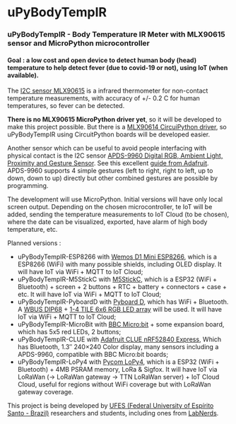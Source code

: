 # uPyBodyTempIR

### uPyBodyTempIR -  Body Temperature IR Meter with MLX90615 sensor and MicroPython microcontroller

#### Goal : a low cost and open device to detect human body (head) temperature to help detect fever (due to covid-19 or not), using IoT (when available).

The [I2C sensor MLX90615](https://www.melexis.com/en/product/mlx90615/) is a infrared thermometer for non-contact temperature measurements, with accuracy of +/- 0.2 C for human temperatures, so fever can be detected. 

**There is no MLX90615 MicroPython driver yet**, so it will be developed to make this project possible. But there is a [MLX90614 CircuiPython driver](https://circuitpython.readthedocs.io/projects/mlx90614/en/latest), so uPyBodyTempIR using CircuitPython boards will be developed easier.

Another sensor which can be useful to avoid people interfacing with physical contact is the I2C sensor [APDS-9960 Digital RGB, Ambient Light, Proximity and Gesture Sensor](https://www.broadcom.com/products/optical-sensors/integrated-ambient-light-and-proximity-sensors/apds-9960). See this excellent [guide from Adafruit](https://www.adafruit.com/product/3595). APDS-9960 supports 4 simple gestures (left to right, right to left, up to down, down to up) directly but other combined gestures are possible by programming.

The development will use MicroPython. Initial versions will have only local screen output. Depending on the chosen microcontroller, te IoT will be added, sending the temperature measurements to IoT Cloud (to be chosen), where the date can be visualized, exported, have alarm of high body temperature, etc.

Planned versions :
- uPyBodyTempIR-ESP8266 with [Wemos D1 Mini ESP8266](https://docs.wemos.cc/en/latest/d1/d1_mini.html), which is a ESP8266 (WiFi) with many possible shields, including OLED display. It will have IoT via WiFi + MQTT to IoT Cloud;
- uPyBodyTempIR-M5StickC with [M5StickC](https://docs.m5stack.com/#/en/core/m5stickc), which is a ESP32 (WiFi + Bluetooth) + screen + 2 buttons + RTC + battery + connectors + case + etc. It will have IoT via WiFi + MQTT to IoT Cloud;
- uPyBodyTempIR-PyboardD with [Pyboard D](https://store.micropython.org/category/pyboard%20D-series), which has WiFi + Bluetooth. A [WBUS DIP68](https://store.micropython.org/product/WBUS-DIP68) + [1-4 TILE 6x6 RGB LED array](https://store.micropython.org/product/TILE-LED36) will be used. It will have IoT via WiFi + MQTT to IoT Cloud;
- uPyBodyTempIR-MicroBit with [BBC Micro:bit](https://microbit.org/get-started/user-guide/overview/) + some expansion board, which has 5x5 red LEDs, 2 buttons;
- uPyBodyTempIR-CLUE with [Adafruit CLUE nRF52840 Express](https://www.adafruit.com/product/4500), Which has Bluetooth, 1.3″ 240×240 Color display, many sensors including a APDS-9960, compatible with BBC Micro:bit boards;
- uPyBodyTempIR-LoPy4 with [Pycom LoPy4](https://pycom.io/product/lopy4/), which is a ESP32 (WiFi + Bluetooth) + 4MB PSRAM memory, LoRa & Sigfox. It will have IoT via LoRaWan (-> LoRaWan gateway -> TTN LoRaWan server) + IoT Cloud Cloud, useful for regions without WiFi coverage but with LoRaWan gateway coverage.

This project is being developed by [UFES (Federal University of Espírito Santo - Brazil)](http://ufes.br/) researchers and students, including ones from [LabNerds](https://nerds.ufes.br/en/).
